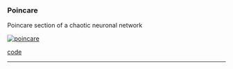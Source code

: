 ### Poincare
Poincare section of a chaotic neuronal network


[![poincare](/home/s/.julia/v0.6/GPUBenchmarks/src/../results/plots/0.0.1/poincare.png/?raw=true)](https://github.com/JuliaGPU/GPUBenchmarks.jl/blob/master/benchmark/poincare.jl/)

[code](https://github.com/JuliaGPU/GPUBenchmarks.jl/blob/master/benchmark/poincare.jl/)

___

